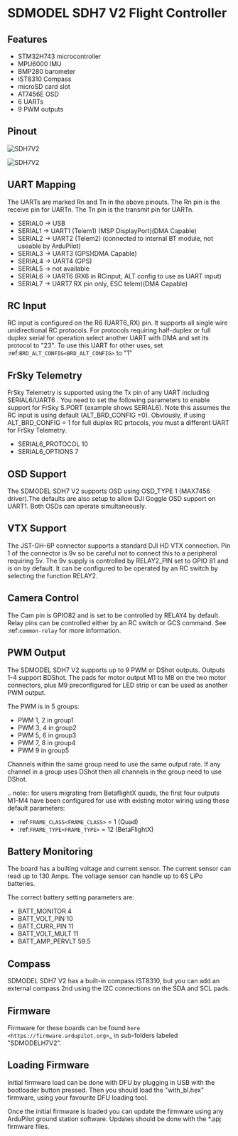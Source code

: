 # SDMODEL SDH7 V2 Flight Controller

## Features

 - STM32H743 microcontroller
 - MPU6000 IMU
 - BMP280 barometer
 - IST8310 Compass
 - microSD card slot
 - AT7456E OSD
 - 6 UARTs
 - 9 PWM outputs

## Pinout

![SDH7V2](SDMODEL_H7V2.png)

![SDH7V2](H7V1_0502.png)

## UART Mapping

The UARTs are marked Rn and Tn in the above pinouts. The Rn pin is the
receive pin for UARTn. The Tn pin is the transmit pin for UARTn.

 - SERIAL0 -> USB
 - SERIAL1 -> UART1 (Telem1) (MSP DisplayPort)(DMA Capable)
 - SERIAL2 -> UART2 (Telem2) (connected to internal BT module, not useable by ArduPilot)
 - SERIAL3 -> UART3 (GPS)(DMA Capable)
 - SERIAL4 -> UART4 (GPS)
 - SERIAL5 -> not available
 - SERIAL6 -> UART6 (RX6 in RCinput, ALT config to use as UART input)
 - SERIAL7 -> UART7 RX pin only, ESC telem)(DMA Capable)

## RC Input

RC input is configured on the R6 (UART6_RX) pin. It supports all single wire unidirectional RC 
protocols. For protocols requiring half-duplex  or full duplex serial for operation
select another UART with DMA and set its protocol to "23". To use this UART for other uses, set
:ref:`BRD_ALT_CONFIG<BRD_ALT_CONFIG>` to "1"
 
## FrSky Telemetry
 
FrSky Telemetry is supported using the Tx pin of any UART including SERIAL6/UART6 . You need to set the following parameters to enable support for FrSky S.PORT (example shows SERIAL6). Note this assumes the RC input is using default (ALT_BRD_CONFIG =0). Obviously, if using ALT_BRD_CONFIG = 1 for full duplex RC prtocols, you must a different UART for FrSky Telemetry.
 
  - SERIAL6_PROTOCOL 10
  - SERIAL6_OPTIONS 7
  
## OSD Support

The SDMODEL SDH7 V2 supports OSD using OSD_TYPE 1 (MAX7456 driver).The defaults are also setup to allow DJI Goggle OSD support on UART1. Both OSDs can operate simultaneously.

## VTX Support

The JST-GH-6P connector supports a standard DJI HD VTX connection. Pin 1 of the connector is 9v so be careful not to connect
this to a peripheral requiring 5v. The 9v supply is controlled by RELAY2_PIN set to GPIO 81 and is on by default. It can be configured to be operated by an RC switch by selecting the function RELAY2.

## Camera Control

The Cam pin is GPIO82 and is set to be controlled by RELAY4 by default. Relay pins can be controlled either by an RC switch or GCS command. See :ref:`common-relay` for more information.

## PWM Output

The SDMODEL SDH7 V2 supports up to 9 PWM or DShot outputs.  Outputs 1-4 support BDShot. The pads for motor output
M1 to M8 on the two motor connectors, plus M9 preconfigured for LED strip or can be used as another
PWM output.

The PWM is in 5 groups:

 - PWM 1, 2 in group1
 - PWM 3, 4 in group2
 - PWM 5, 6 in group3
 - PWM 7, 8 in group4
 - PWM 9 in group5

Channels within the same group need to use the same output rate. If
any channel in a group uses DShot then all channels in the group need
to use DShot.

.. note:: for users migrating from BetaflightX quads, the first four outputs M1-M4 have been configured for use with existing motor wiring using these default parameters:

- :ref:`FRAME_CLASS<FRAME_CLASS>` = 1 (Quad)
- :ref:`FRAME_TYPE<FRAME_TYPE>` = 12 (BetaFlightX) 

## Battery Monitoring

The board has a builting voltage and current sensor. The current
sensor can read up to 130 Amps. The voltage sensor can handle up to 6S
LiPo batteries.

The correct battery setting parameters are:

 - BATT_MONITOR 4
 - BATT_VOLT_PIN 10
 - BATT_CURR_PIN 11
 - BATT_VOLT_MULT 11
 - BATT_AMP_PERVLT 59.5

## Compass

SDMODEL SDH7 V2 has a built-in compass IST8310, but you can add an external compass 2nd using the I2C connections on the SDA and SCL pads.

## Firmware

Firmware for these boards can be found `here <https://firmware.ardupilot.org>`_ in  sub-folders labeled "SDMODELH7V2".


## Loading Firmware

Initial firmware load can be done with DFU by plugging in USB with the
bootloader button pressed. Then you should load the "with_bl.hex"
firmware, using your favourite DFU loading tool.

Once the initial firmware is loaded you can update the firmware using
any ArduPilot ground station software. Updates should be done with the
*.apj firmware files.

